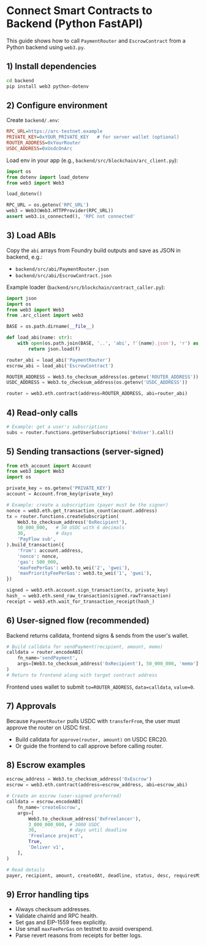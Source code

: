 # Connect Smart Contracts to Backend (Python FastAPI)

This guide shows how to call `PaymentRouter` and `EscrowContract` from a Python backend using `web3.py`.

## 1) Install dependencies
```bash
cd backend
pip install web3 python-dotenv
```

## 2) Configure environment
Create `backend/.env`:
```ini
RPC_URL=https://arc-testnet.example
PRIVATE_KEY=0xYOUR_PRIVATE_KEY   # for server wallet (optional)
ROUTER_ADDRESS=0xYourRouter
USDC_ADDRESS=0xUsdcOnArc
```

Load env in your app (e.g., `backend/src/blockchain/arc_client.py`):
```python
import os
from dotenv import load_dotenv
from web3 import Web3

load_dotenv()

RPC_URL = os.getenv('RPC_URL')
web3 = Web3(Web3.HTTPProvider(RPC_URL))
assert web3.is_connected(), 'RPC not connected'
```

## 3) Load ABIs
Copy the `abi` arrays from Foundry build outputs and save as JSON in backend, e.g.:
- `backend/src/abi/PaymentRouter.json`
- `backend/src/abi/EscrowContract.json`

Example loader (`backend/src/blockchain/contract_caller.py`):
```python
import json
import os
from web3 import Web3
from .arc_client import web3

BASE = os.path.dirname(__file__)

def load_abi(name: str):
    with open(os.path.join(BASE, '..', 'abi', f'{name}.json'), 'r') as f:
        return json.load(f)

router_abi = load_abi('PaymentRouter')
escrow_abi = load_abi('EscrowContract')

ROUTER_ADDRESS = Web3.to_checksum_address(os.getenv('ROUTER_ADDRESS'))
USDC_ADDRESS = Web3.to_checksum_address(os.getenv('USDC_ADDRESS'))

router = web3.eth.contract(address=ROUTER_ADDRESS, abi=router_abi)
```

## 4) Read-only calls
```python
# Example: get a user's subscriptions
subs = router.functions.getUserSubscriptions('0xUser').call()
```

## 5) Sending transactions (server-signed)
```python
from eth_account import Account
from web3 import Web3
import os

private_key = os.getenv('PRIVATE_KEY')
account = Account.from_key(private_key)

# Example: create a subscription (payer must be the signer)
nonce = web3.eth.get_transaction_count(account.address)
tx = router.functions.createSubscription(
    Web3.to_checksum_address('0xRecipient'),
    50_000_000,   # 50 USDC with 6 decimals
    30,           # days
    'PayFlow sub',
).build_transaction({
    'from': account.address,
    'nonce': nonce,
    'gas': 500_000,
    'maxFeePerGas': web3.to_wei('2', 'gwei'),
    'maxPriorityFeePerGas': web3.to_wei('1', 'gwei'),
})

signed = web3.eth.account.sign_transaction(tx, private_key)
hash_ = web3.eth.send_raw_transaction(signed.rawTransaction)
receipt = web3.eth.wait_for_transaction_receipt(hash_)
```

## 6) User-signed flow (recommended)
Backend returns calldata, frontend signs & sends from the user's wallet.
```python
# Build calldata for sendPayment(recipient, amount, memo)
calldata = router.encodeABI(
    fn_name='sendPayment',
    args=[Web3.to_checksum_address('0xRecipient'), 50_000_000, 'memo']
)
# Return to frontend along with target contract address
```
Frontend uses wallet to submit `to=ROUTER_ADDRESS`, `data=calldata`, `value=0`.

## 7) Approvals
Because `PaymentRouter` pulls USDC with `transferFrom`, the user must approve the router on USDC first.
- Build calldata for `approve(router, amount)` on USDC ERC20.
- Or guide the frontend to call approve before calling router.

## 8) Escrow examples
```python
escrow_address = Web3.to_checksum_address('0xEscrow')
escrow = web3.eth.contract(address=escrow_address, abi=escrow_abi)

# Create an escrow (user-signed preferred)
calldata = escrow.encodeABI(
    fn_name='createEscrow',
    args=[
        Web3.to_checksum_address('0xFreelancer'),
        3_000_000_000, # 3000 USDC
        30,            # days until deadline
        'Freelance project',
        True,
        'Deliver v1',
    ],
)

# Read details
payer, recipient, amount, createdAt, deadline, status, desc, requiresMilestone, milestoneCompleted = escrow.functions.getEscrow(0).call()
```

## 9) Error handling tips
- Always checksum addresses.
- Validate chainId and RPC health.
- Set gas and EIP-1559 fees explicitly.
- Use small `maxFeePerGas` on testnet to avoid overspend.
- Parse revert reasons from receipts for better logs.
